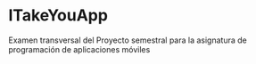 # ITakeYouApp
Examen transversal del Proyecto semestral para la asignatura de programación de aplicaciones móviles

